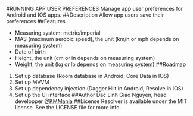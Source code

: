 #RUNNING APP USER PREFERENCES
Manage app user preferences for Android and IOS apps.
##Description
Allow app users save their preferences
##Features
* Measuring system: metric/imperial
* MAS (maximum aerobic speed), the unit (km/h or mph depends on measuring system)
* Date of birth
* Height, the unit (cm or in depends on measuring system)
* Weight, the unit (kg or lb depends on measuring system)
##Roadmap
1. Set up database (Room database in Android, Core Data in IOS)
1. Set up MVVM
1. Set up dependency injection (Dagger Hilt in Android, Resolve in IOS)
1. Set up the UI interface
##Author
Dac Linh Giao Nguyen, head developper [@KMMania](https://github.com/kmmania, "KM Mania")
##License
Resolver is available under the MIT license. See the LICENSE file for more info.
